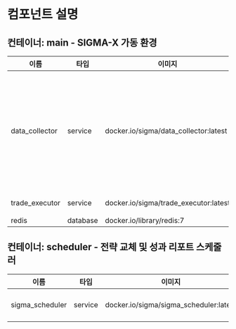 # 컴포넌트 설명

## 컨테이너: main - SIGMA-X 가동 환경

| 이름 | 타입 | 이미지 | 설명 |
| --- | --- | --- | --- |
| data_collector | service | docker.io/sigma/data_collector:latest | 시세 데이터를 수집하는 모듈.  외부 거래소나 데이터 소스에서 시세 정보를 받아 Redis 채널로 전달합니다.  예시:     >>> collector = DataCollector()     >>> await collector.run() |
| trade_executor | service | docker.io/sigma/trade_executor:latest | 추상 전략 클래스. |
| redis | database | docker.io/library/redis:7 | - |

## 컨테이너: scheduler - 전략 교체 및 성과 리포트 스케줄러

| 이름 | 타입 | 이미지 | 설명 |
| --- | --- | --- | --- |
| sigma_scheduler | service | docker.io/sigma/sigma_scheduler:latest | StrategySelector를 실행하는 백그라운드 스케줄러. |
